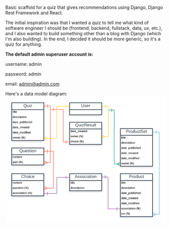 Basic scaffold for a quiz that gives recommendations using Django, Django Rest Framework and React.

The initial inspiration was that I wanted a quiz to tell me what kind of software engineer I should be (frontend, backend, fullstack, data, ux, etc.), and I also wanted to build something other than a blog with Django (which I'm also building). In the end, I decided it should be more generic, so it's a quiz for anything.

**The default admin superuser account is:**

username: admin

password: admin

email: admin@admin.com

Here's a data model diagram:
![Image](docs/rec_quiz_data.png "data diagram")
